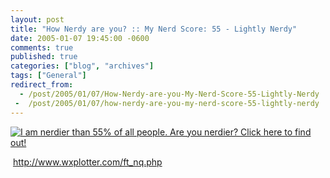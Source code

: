 ```yaml
---
layout: post
title: "How Nerdy are you? :: My Nerd Score: 55 - Lightly Nerdy"
date: 2005-01-07 19:45:00 -0600
comments: true
published: true
categories: ["blog", "archives"]
tags: ["General"]
redirect_from: 
  - /post/2005/01/07/How-Nerdy-are-you-My-Nerd-Score-55-Lightly-Nerdy
 -  /post/2005/01/07/how-nerdy-are-you-my-nerd-score-55-lightly-nerdy
---
```

<!-- more -->
<P><A href="http://www.wxplotter.com/ft_nq.php"><IMG alt="I am nerdier than 55% of all people. Are you nerdier? Click here to find out!" src="http://www.wxplotter.com/images/ft/nq.php?val=8666"></A></P>
<P>&nbsp;<A href="http://www.wxplotter.com/ft_nq.php">http://www.wxplotter.com/ft_nq.php</A></P>
